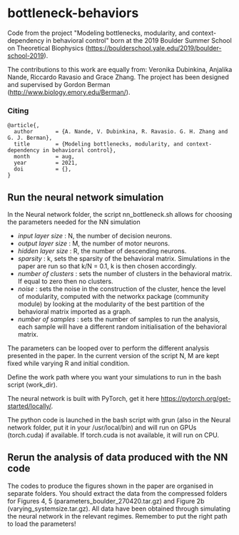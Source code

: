# bottleneck-behaviors
Code from the project "Modeling bottlenecks, modularity, and context-dependency in behavioral control" born at the 2019 Boulder Summer School on Theoretical Biophysics (https://boulderschool.yale.edu/2019/boulder-school-2019). 

The contributions to this work are equally from: Veronika Dubinkina, Anjalika Nande, Riccardo Ravasio and Grace Zhang. The project has been designed and supervised by Gordon Berman (http://www.biology.emory.edu/Berman/).

### Citing
```
@article{,
  author       = {A. Nande, V. Dubinkina, R. Ravasio. G. H. Zhang and G. J. Berman},
  title        = {Modeling bottlenecks, modularity, and context-dependency in behavioral control},
  month        = aug,
  year         = 2021,
  doi          = {},
}
```

## Run the neural network simulation

In the Neural network folder, the script nn_bottleneck.sh allows for choosing the parameters needed for the NN simulation

- *input layer size*   : N, the number of decision neurons. 
- *output layer size*  : M, the number of motor neurons.
- *hidden layer size*  : R, the number of descending neurons.
- *sparsity*           : k, sets the sparsity of the behavioral matrix. Simulations in the paper are run so that k/N = 0.1, k is then chosen accordingly.
- *number of clusters* : sets the number of clusters in the behavioral matrix. If equal to zero then no clusters.
- *noise*              : sets the noise in the construction of the cluster, hence the level of modularity, computed with the networkx package (community module) by looking at the modularity of the best partition of the behavioral matrix imported as a graph.
- *number of samples*  : sets the number of samples to run the analysis, each sample will have a different random initialisation of the behavioral matrix.

The parameters can be looped over to perform the different analysis presented in the paper. In the current version of the script N, M are kept fixed while varying R and initial condition.

Define the work path where you want your simulations to run in the bash script (work_dir).

The neural network is built with PyTorch, get it here https://pytorch.org/get-started/locally/.

The python code is launched in the bash script with grun (also in the Neural network folder, put it in your /usr/local/bin) and will run on GPUs (torch.cuda) if available. If torch.cuda is not available, it will run on CPU.

## Rerun the analysis of data produced with the NN code

The codes to produce the figures shown in the paper are organised in separate folders. You should extract the data from the compressed folders for Figures 4, 5 (parameters_boulder_270420.tar.gz) and Figure 2b (varying_systemsize.tar.gz). All data have been obtained through simulating the neural network in the relevant regimes. Remember to put the right path to load the parameters!
